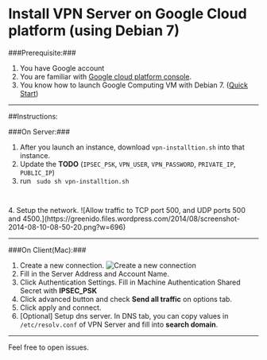 # Install VPN Server on Google Cloud platform (using Debian 7)


###Prerequisite:###
1. You have Google account
2. You are familiar with [Google cloud platform console](https://console.developers.google.com "Google Cloud Platform Console").
3. You know how to launch Google Computing VM with Debian 7. ([Quick Start](https://cloud.google.com/compute/docs/linux-quickstart "Quick Start"))


-----

##Instructions:


###On Server:###

1. After you launch an instance, download <code>vpn-installtion.sh</code> into that instance.
2. Update the **TODO** (<code>IPSEC_PSK</code>, <code>VPN_USER</code>, <code>VPN_PASSWORD</code>, <code>PRIVATE_IP</code>, <code>PUBLIC_IP</code>)
3. run <code>
	sudo sh vpn-installtion.sh
</code>
4. Setup the network.
![Allow traffic to TCP port 500, and UDP ports 500 and 4500.](https://greenido.files.wordpress.com/2014/08/screenshot-2014-08-10-08-50-20.png?w=696)

-----

###On Client(Mac):###
1. Create a new connection. ![Create a new connection](https://raw.github.com/elliot79313/install-vpn-server-on-gcp/master/img/client_networksetup.png)
2. Fill in the Server Address and Account Name.
3. Click Authentication Settings. Fill in Machine Authentication Shared Secret with **IPSEC_PSK**
4. Click advanced button and check **Send all traffic** on options tab.
5. Click apply and connect.
6. [Optional] Setup dns server. In DNS tab, you can copy values in <code>/etc/resolv.conf</code> of VPN Server and fill into **search domain**.


-----

Feel free to open issues.



